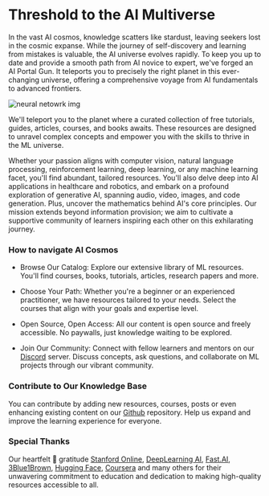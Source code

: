 
# Threshold to the AI Multiverse

In the vast AI cosmos, knowledge scatters like stardust, leaving seekers lost in the cosmic expanse. While the journey of self-discovery and learning from mistakes is valuable, the AI universe evolves rapidly. To keep you up to date and provide a smooth path from AI novice to expert, we've forged an AI Portal Gun. It teleports you to precisely the right planet in this ever-changing universe, offering a comprehensive voyage from AI fundamentals to advanced frontiers.

<img src="/assets/images/neuralNetwork.png" alt="neural netowrk img"/>

We'll teleport you to the planet where a curated collection of free tutorials, guides, articles, courses, and books awaits. These resources are designed to unravel complex concepts and empower you with the skills to thrive in the ML universe.

Whether your passion aligns with computer vision, natural language processing, reinforcement learning, deep learning, or any machine learning facet, you'll find abundant, tailored resources. You'll also delve deep into AI applications in healthcare and robotics, and embark on a profound exploration of generative AI, spanning audio, video, images, and code generation. Plus, uncover the mathematics behind AI's core principles.
Our mission extends beyond information provision; we aim to cultivate a supportive community of learners inspiring each other on this exhilarating journey.

### How to navigate AI Cosmos

- Browse Our Catalog: Explore our extensive library of ML resources. You'll find courses, books, tutorials, articles, research papers and more.

- Choose Your Path: Whether you're a beginner or an experienced practitioner, we have resources tailored to your needs. Select the courses that align with your goals and expertise level.

- Open Source, Open Access: All our content is open source and freely accessible. No paywalls, just knowledge waiting to be explored.

- Join Our Community: Connect with fellow learners and mentors on our [Discord](https://discord.gg/vp4E46d3jB) server. Discuss concepts, ask questions, and collaborate on ML projects through our vibrant community.

### Contribute to Our Knowledge Base

You can contribute by adding new resources, courses, posts or even enhancing existing content on our [Github](https://github.com/severus27/OpenMLGuide) repository. Help us expand and improve the learning experience for everyone.

### Special Thanks

Our heartfelt 💚 gratitude [Stanford Online](https://online.stanford.edu/), [DeepLearning AI](https://www.deeplearning.ai/), [Fast.AI](https://www.fast.ai/), [3Blue1Brown](https://www.youtube.com/@3blue1brown), [Hugging Face](https://huggingface.co/), [Coursera](http://coursera.org/) and many others for their unwavering commitment to education and dedication to making high-quality resources accessible to all.
